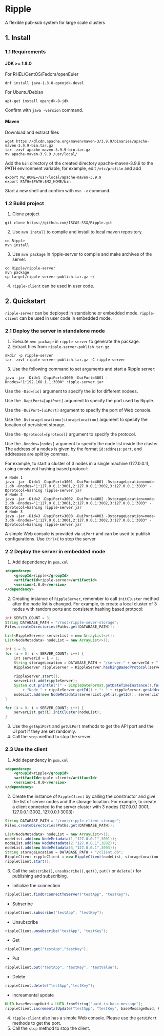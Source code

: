 # Ripple

A flexible pub-sub system for large scale clusters

## 1. Install

### 1.1 Requirements
#### JDK >= 1.8.0

For RHEL/CentOS/Fedora/openEuler
```shell
dnf install java-1.8.0-openjdk-devel
```

For Ubuntu/Debian
```shell
apt-get install openjdk-8-jdk
```

Confirm with `java -version` command.

#### Maven

Download and extract files
```shell
wget https://dlcdn.apache.org/maven/maven-3/3.9.9/binaries/apache-maven-3.9.9-bin.tar.gz
tar -zxvf apache-maven-3.9.9-bin.tar.gz
mv apache-maven-3.9.9 /usr/local/
```
Add the `bin` directory of the created directory apache-maven-3.9.9 to the PATH environment variable, for example, edit `/etc/profile` and add
```shell
export M2_HOME=/usr/local/apache-maven-3.9.9
export PATH=$PATH:$M2_HOME/bin
```

Start a new shell and confirm with `mvn -v` command.

### 1.2 Build project
1. Clone project
```shell
git clone https://github.com/ISCAS-SSG/Ripple.git
```
2. Use `mvn install` to compile and install to local maven repository.
```shell
cd Ripple
mvn install
```
3. Use `mvn package` in ripple-server to compile and make archives of the server.
``` shell
cd Ripple/ripple-server
mvn package
cp target/ripple-server-publish.tar.gz ~/
```
4. `ripple-client` can be used in user code.

## 2. Quickstart

`ripple-server` can be deployed in standalone or embedded mode.
`ripple-client` can be used in user code in embedded mode.

### 2.1 Deploy the server in standalone mode
1. Execute `mvn package` in `ripple-server` to generate the package.
2. Extract files from `ripple-server-publish.tar.gz`
```shell
mkdir -p ripple-server
tar -zxvf ripple-server-publish.tar.gz -C ripple-server
```
3. Use the following command to set arguments and start a Ripple server:
```shell
java -jar -Did=1 -DapiPort=3000 -DuiPort=3001 -Dnodes="1:192.168.1.1:3000" ripple-server.jar
```
Use the `-Did=[id]` argument to specify the id for different nodees.

Use the `-DapiPort=[apiPort]` argument to specify the port used by Ripple.

Use the `-DuiPort=[uiPort]` argument to specify the port of Web console.

Use the `-DstorageLocation=[storageLocation]` argument to specify the location of persistent storage.

Use the `-Dprotocol=[protocol]` argument to specify the protocol.

Use the `-Dnodes=[nodes]` argument to specify the node list inside the cluster.
The address of a nodes is given by the format `id:address:port`, and addresses are split by commas.

For example, to start a cluster of 3 nodes in a single machine (127.0.0.1), using consistent hashing based protocol:
```shell
# Node 1
java -jar -Did=1 -DapiPort=3001 -DuiPort=4001 -DstorageLocation=node-1.db -Dnodes="1:127.0.0.1:3001,2:127.0.0.1:3002,3:127.0.0.1:3003" -Dprotocol=hashing ripple-server.jar
# Node 2
java -jar -Did=2 -DapiPort=3002 -DuiPort=4002 -DstorageLocation=node-2.db -Dnodes="1:127.0.0.1:3001,2:127.0.0.1:3002,3:127.0.0.1:3003" -Dprotocol=hashing ripple-server.jar
# Node 3
java -jar -Did=3 -DapiPort=3003 -DuiPort=4003 -DstorageLocation=node-3.db -Dnodes="1:127.0.0.1:3001,2:127.0.0.1:3002,3:127.0.0.1:3003" -Dprotocol=hashing ripple-server.jar
```

A simple Web console is provided via `uiPort` and can be used to publish configurations. Use `Ctrl+C` to stop the server.

### 2.2 Deploy the server in embedded mode
1. Add dependency in `pom.xml`
```xml
<dependency>
    <groupId>ripple</groupId>
    <artifactId>ripple-server</artifactId>
    <version>1.0.0</version>
</dependency>
```
2. Creating instance of `RippleServer`, remember to call `initCluster` method after the node list is changed. For example, to create a local cluster of 3 nodes with random ports and consistent hashing based protocol:
```java
int SERVER_COUNT = 3;
String DATABASE_PATH = "/root/ripple-sever-storage";
Files.createDirectories(Paths.get(DATABASE_PATH));

List<RippleServer> serverList = new ArrayList<>();
List<NodeMetadata> nodeList = new ArrayList<>();

int i = 0;
for (i = 0; i < SERVER_COUNT; i++) {
    int serverId = i + 1;
    String storageLocation = DATABASE_PATH + "/server-" + serverId + ".db";
    RippleServer rippleServer = RippleServer.hashingBasedProtocol(serverId, storageLocation, new ModHashing());
    
    rippleServer.start();
    serverList.add(rippleServer);
    System.out.println("[" + SimpleDateFormat.getDateTimeInstance().format(new Date(System.currentTimeMillis())) + "] "
        + "Node " + rippleServer.getId() + ": " + rippleServer.getAddress() + ", API port = " + rippleServer.getApiPort() + ", UI port = " + rippleServer.getUiPort());
    nodeList.add(new NodeMetadata(serverList.get(i).getId(), serverList.get(i).getAddress(), serverList.get(i).getApiPort()));
}

for (i = 0; i < SERVER_COUNT; i++) {
    serverList.get(i).initCluster(nodeList);
}
```
3. Use the `getApiPort` and `getUiPort` methods to get the API port and the UI port if they are set randomly.
4. Call the `stop` method to stop the server.

### 2.3 Use the client
1. Add dependency in `pom.xml`
```xml
<dependency>
    <groupId>ripple</groupId>
    <artifactId>ripple-client</artifactId>
    <version>1.0.0</version>
</dependency>
```
2. Create the instance of `RippleClient` by calling the constructor and give the list of server nodes and the storage location. For example, to create a client connected to the server cluster with 3 nodes (127.0.0.1:3001, 127.0.0.1:3002, 127.0.0.1:3003):
```java
String DATABASE_PATH = "/root/ripple-client-storage";
Files.createDirectories(Paths.get(DATABASE_PATH));

List<NodeMetadata> nodeList = new ArrayList<>();
nodeList.add(new NodeMetadata(1,"127.0.0.1",3001));
nodeList.add(new NodeMetadata(2,"127.0.0.1",3002));
nodeList.add(new NodeMetadata(3,"127.0.0.1",3003));
String storageLocation = DATABASE_PATH + "/client.db";
RippleClient rippleClient = new RippleClient(nodeList, storageLocation);
rippleClient.start();
```
3. Call the `subscribe()`, `unsubscribe()`, `get()`, `put()` or `delete()` for publishing and subscribing.
- Initialize the connection
```java
rippleClient.findOrConnectToServer("testApp", "testKey");
```
- Subscribe
```java
rippleClient.subscribe("testApp", "testKey");
```
- Unsubscribe
```java
rippleClient.unsubscribe("testApp", "testKey");
```
- Get
```java
rippleClient.get("testApp","testKey");
```
- Put
```java
rippleClient.put("testApp", "testKey", "testValue");
```
- Delete
```java
rippleClient.delete("testApp","testKey");
```
- Increamental update
```java
UUID baseMessageUuid = UUID.fromString("uuid-to-base-message");
rippleClient.incrementalUpdate("testApp", "testKey", baseMessageUuid, Constants.ATOMIC_OPERATION_ADD_ENTRY, "newEntry");
```
4. `ripple-client` also has a simple Web console. Please use the `getUiPort` methods to get the port.
5. Call the `stop` method to stop the client.
